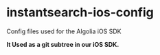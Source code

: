# instantsearch-ios-config
Config files used for the Algolia iOS SDK 

**It Used as a git subtree in our iOS SDK.**
